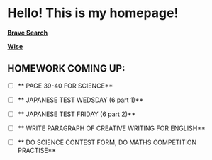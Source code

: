 # Hello! This is my homepage!

**[Brave Search](https://search.brave.com)**

**[Wise](https://wise.wesleycollege.net)**

## HOMEWORK COMING UP:
- [ ] ** PAGE 39-40 FOR SCIENCE**
- [ ] ** JAPANESE TEST WEDSDAY (6 part 1)**
- [ ] ** JAPANESE TEST FRIDAY (6 part 2)**
- [ ] ** WRITE PARAGRAPH OF CREATIVE WRITING FOR ENGLISH**
- [ ] ** DO SCIENCE CONTEST FORM, DO MATHS COMPETITION PRACTISE**

